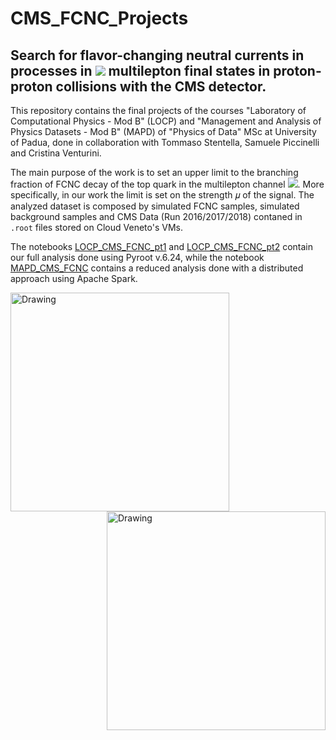 # CMS_FCNC_Projects

## Search for flavor-changing neutral currents in processes in  <img src="https://latex.codecogs.com/gif.latex?t\bar{t}" /> multilepton final states in proton-proton collisions with the CMS detector.

This repository contains the final projects of the courses "Laboratory of Computational Physics - Mod B" (LOCP) and "Management and Analysis of Physics Datasets - Mod B" (MAPD) of "Physics of Data" MSc at University of Padua, done in collaboration with Tommaso Stentella, Samuele Piccinelli and Cristina Venturini.

The main purpose of the work is to set an upper limit to the branching fraction of FCNC decay of the top quark in the multilepton channel <img src="https://latex.codecogs.com/gif.latex?t\bar{t}\to\text{Hq+Wb}\to\text{multilepton}">. More specifically, in our work the limit is set on the strength 𝜇 of the signal. The analyzed dataset is composed by simulated FCNC samples, simulated background samples and CMS Data (Run 2016/2017/2018) contaned in `.root` files stored on Cloud Veneto's VMs.

The notebooks [LOCP_CMS_FCNC_pt1](LOCP_CMS_FCNC_pt1.ipynb) and [LOCP_CMS_FCNC_pt2](LOCP_CMS_FCNC_pt2.ipynb) contain our full analysis done using Pyroot v.6.24, while the notebook [MAPD_CMS_FCNC](MAPD_CMS_FCNC.ipynb) contains a reduced analysis done with a distributed approach using Apache Spark.


<img align='left' src='https://raw.githubusercontent.com/TommasoStentella/LCP_B-CMS_FCNC/master/Plots/MET_pt_final_histogram_3.png' alt='Drawing' style='width:350px;'/><img align='right' src='https://raw.githubusercontent.com/TommasoStentella/LCP_B-CMS_FCNC/master/Plots/inv_m01_final_histogram_3.png' alt='Drawing' style='width:350px;'/>
